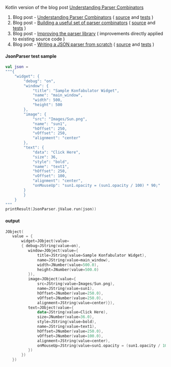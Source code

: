 Kotlin version of the blog post [Understanding Parser Combinators](https://fsharpforfunandprofit.com/posts/understanding-parser-combinators/#series-toc)

1. Blog post - [Understanding Parser Combinators](https://fsharpforfunandprofit.com/posts/understanding-parser-combinators/) ( [source](https://github.com/VenkateswaranJ/ParserCombinatorsKT/blob/master/src/main/kotlin/UnderstandingParserCombinators.kt) and 
[tests](https://github.com/VenkateswaranJ/ParserCombinatorsKT/blob/master/src/test/kotlin/UnderstandingParserCombinatorsTest.kt) )
2. Blog post - [Building a useful set of parser combinators](https://fsharpforfunandprofit.com/posts/understanding-parser-combinators-2/) ( [source](https://github.com/VenkateswaranJ/ParserCombinatorsKT/blob/master/src/main/kotlin/BuildingUsefulSetOfParserCombinators.kt) and
   [tests](https://github.com/VenkateswaranJ/ParserCombinatorsKT/blob/master/src/test/kotlin/BuildingUsefulSetOfParserCombinatorsTest.kt) )
3. Blog post - [Improving the parser library](https://fsharpforfunandprofit.com/posts/understanding-parser-combinators-3/) ( improvements directly applied to existing source code )
4. Blog post - [Writing a JSON parser from scratch](https://fsharpforfunandprofit.com/posts/understanding-parser-combinators-4/) ( [source](https://github.com/VenkateswaranJ/ParserCombinatorsKT/blob/master/src/main/kotlin/JsonParser.kt) and [tests](https://github.com/VenkateswaranJ/ParserCombinatorsKT/blob/master/src/test/kotlin/JsonParserTest.kt) )

#### JsonParser test sample

```kotlin 
val json = 
"""{
    "widget": {
        "debug": "on",
        "window": {
            "title": "Sample Konfabulator Widget",
            "name": "main_window",
            "width": 500,
            "height": 500
        },
        "image": {
            "src": "Images/Sun.png",
            "name": "sun1",
            "hOffset": 250,
            "vOffset": 250,
            "alignment": "center"
        },
        "text": {
            "data": "Click Here",
            "size": 36,
            "style": "bold",
            "name": "text1",
            "hOffset": 250,
            "vOffset": 100,
            "alignment": "center",
            "onMouseUp": "sun1.opacity = (sun1.opacity / 100) * 90;"
        }
        }
    }
"""
printResult(JsonParser.jValue.run(json))
```
#### output
```kotlin
JObject(
   value = {
       widget=JObject(value=
       { debug=JString(value=on),
          window=JObject(value={
              title=JString(value=Sample Konfabulator Widget),
              name=JString(value=main_window),
              width=JNumber(value=500.0),
              height=JNumber(value=500.0)
          }),
          image=JObject(value={ 
              src=JString(value=Images/Sun.png),
              name=JString(value=sun1),
              hOffset=JNumber(value=250.0),
              vOffset=JNumber(value=250.0),
              alignment=JString(value=center)}),
          text=JObject(value={
              data=JString(value=Click Here),
              size=JNumber(value=36.0),
              style=JString(value=bold),
              name=JString(value=text1),
              hOffset=JNumber(value=250.0),
              vOffset=JNumber(value=100.0),
              alignment=JString(value=center),
              onMouseUp=JString(value=sun1.opacity = (sun1.opacity / 100) * 90;)
          })
       })
   })
```